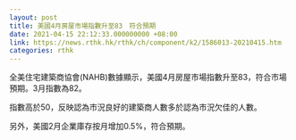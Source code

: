 ```yaml
---
layout: post
title: 美國4月房屋市場指數升至83　符合預期
date: 2021-04-15 22:12:33.000000000 +08:00
link: https://news.rthk.hk/rthk/ch/component/k2/1586013-20210415.htm
categories: rthk
---
```


全美住宅建築商協會(NAHB)數據顯示，美國4月房屋市場指數升至83，符合市場預期。3月指數為82。

指數高於50，反映認為市況良好的建築商人數多於認為市況欠佳的人數。

另外，美國2月企業庫存按月增加0.5%，符合預期。
